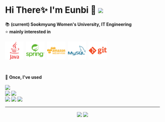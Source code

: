 # Hi There✨ I'm Eunbi 🙋‍ <img src="http://mazassumnida.wtf/api/mini/generate_badge?boj=aisapple1030"></img>
📚 **(current) Sookmyung Women's University, IT Engineering**    
⭐ **mainly interested in** 
<br><br>
<img src="https://github.com/devicons/devicon/blob/master/icons/java/java-plain-wordmark.svg" title="Java" alt="Java" width="60" height="60"/>&nbsp;
<img src="https://github.com/devicons/devicon/blob/master/icons/spring/spring-original-wordmark.svg" title="Spring" alt="Spring" width="60" height="60"/>&nbsp;
<img src="https://github.com/devicons/devicon/blob/master/icons/amazonwebservices/amazonwebservices-plain-wordmark.svg" title="AWS" alt="AWS" width="60" height="60"/>&nbsp;
<img src="https://github.com/devicons/devicon/blob/master/icons/mysql/mysql-plain-wordmark.svg" title="MySQL" alt="MySQL" width="60" height="60"/>&nbsp;
<img src="https://github.com/devicons/devicon/blob/master/icons/git/git-plain-wordmark.svg" title="Git" alt="Git" width="60" height="60"/>&nbsp;

<br>

<div>

👀 **Once, I've used**
<br><br>
<img src="https://img.shields.io/badge/Firebase-FFCA28?style=for-the-badge&logo=bootstrap&logoColor=black">
<br>
<img src="https://img.shields.io/badge/python-3776AB?style=for-the-badge&logo=python&logoColor=white"> 
<img src="https://img.shields.io/badge/javascript-F7DF1E?style=for-the-badge&logo=javascript&logoColor=black"> 
<br>
<img src="https://img.shields.io/badge/html5-E34F26?style=for-the-badge&logo=html5&logoColor=white"> 
<img src="https://img.shields.io/badge/css-1572B6?style=for-the-badge&logo=css3&logoColor=white"> 
<img src="https://img.shields.io/badge/bootstrap-7952B3?style=for-the-badge&logo=bootstrap&logoColor=white">
</div>

---

<div align="center">
<img align="center" src="https://github-readme-stats.vercel.app/api?username=tigowler&show_icons=true&theme=nord"></img>
<img align="center" src="https://github-readme-stats.vercel.app/api/top-langs/?username=tigowler&exclude_repo=TinyBlog&layout=compact&theme=nord"></img>
</div>

<!-- Badges -->
<!-- <img src="https://img.shields.io/badge/java-007396?style=for-the-badge&logo=java&logoColor=white"> 
<img src="https://img.shields.io/badge/Spring-6DB33F?style=for-the-badge&logo=java&logoColor=white"> 
<img src="https://img.shields.io/badge/AWS-232F3E?style=for-the-badge&logo=java&logoColor=white"> 
<img src="https://img.shields.io/badge/MariaDB-003545?style=for-the-badge&logo=java&logoColor=white">
<img src="https://img.shields.io/badge/git-F05032?style=for-the-badge&logo=git&logoColor=white"> -->




